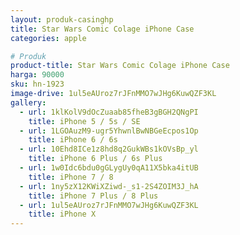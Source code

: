 ```yaml
---
layout: produk-casinghp
title: Star Wars Comic Colage iPhone Case
categories: apple

# Produk
product-title: Star Wars Comic Colage iPhone Case
harga: 90000
sku: hn-1923
image-drive: 1ul5eAUroz7rJFnMMO7wJHg6KuwQZF3KL
gallery:
  - url: 1klKolV9dOcZuaab85fheB3gBGH2QNgPI
    title: iPhone 5 / 5s / SE
  - url: 1LGOAuzM9-ugr5YhwnlBwNBGeEcpos1Op
    title: iPhone 6 / 6s
  - url: 10Ehd8ICe1z8hd8q2GukWBs1kOVsBp_yl
    title: iPhone 6 Plus / 6s Plus
  - url: 1w0Idc6bdu0gGLygUy0qA11X5bka4itUB
    title: iPhone 7 / 8
  - url: 1ny5zX12KWiXZiwd-_s1-2S4ZOIM3J_hA
    title: iPhone 7 Plus / 8 Plus
  - url: 1ul5eAUroz7rJFnMMO7wJHg6KuwQZF3KL
    title: iPhone X
---
```

